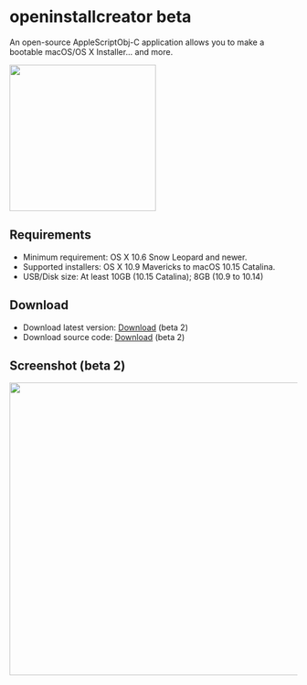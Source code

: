 # openinstallcreator beta
An open-source AppleScriptObj-C application allows you to make a bootable macOS/OS X Installer... and more.

<img src="https://github.com/Minh-Ton/openinstallcreator/raw/master/Resources/imac27.png" width="256"> 

## Requirements
- Minimum requirement: OS X 10.6 Snow Leopard and newer.
- Supported installers: OS X 10.9 Mavericks to macOS 10.15 Catalina.
- USB/Disk size: At least 10GB (10.15 Catalina); 8GB (10.9 to 10.14)

## Download
- Download latest version: [Download](https://github.com/Minh-Ton/openinstallcreator/releases) (beta 2)
- Download source code: [Download](https://github.com/Minh-Ton/openinstallcreator/archive/master.zip) (beta 2)

## Screenshot (beta 2)

<img src="https://github.com/Minh-Ton/openinstallcreator/raw/master/Screenshots/openinstallcreator.png" width="512"> 
